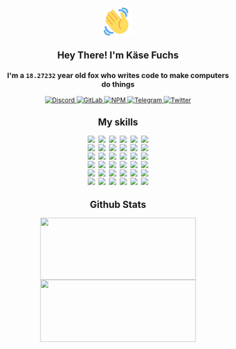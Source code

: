 <div><p align=center><img src=./resources/images/wave.gif width=64px height=64px></p><h2 align=center>Hey There! I'm Käse Fuchs</h2><h3 align=center>I'm a <code>18.27232</code> year old fox who writes code to make computers do things</h3><p align=center><a href=https://discord.com/users/507526681125322772><img alt=Discord src="https://img.shields.io/badge/Discord-5865F2?logo=discord&logoColor=white&style=flat-square#922238dbf6f20d09bccd305e8a073574"> </a><a href=https://gitlab.com/kasefuchs><img alt=GitLab src="https://img.shields.io/badge/GitLab-330F63?logo=gitlab&logoColor=white&style=flat-square#922238dbf6f20d09bccd305e8a073574"> </a><a href=https://npmjs.com/~kasefuchs><img alt=NPM src="https://img.shields.io/badge/NPM-CB3837?logo=npm&logoColor=white&style=flat-square#922238dbf6f20d09bccd305e8a073574"> </a><a href=https://t.me/kasefuchs><img alt=Telegram src="https://img.shields.io/badge/Telegram-2CA5E0?logo=telegram&logoColor=white&style=flat-square#922238dbf6f20d09bccd305e8a073574"> </a><a href=https://twitter.com/kasefuchs><img alt=Twitter src="https://img.shields.io/badge/Twitter-1DA1F2?logo=twitter&logoColor=white&style=flat-square#922238dbf6f20d09bccd305e8a073574"></a></p><h2 align=center>My skills</h2><p align=center><a href=https://aws.amazon.com/ ><picture><source srcset="https://skillicons.dev/icons?i=aws&theme=dark#922238dbf6f20d09bccd305e8a073574" media="(prefers-color-scheme: dark)"><source srcset="https://skillicons.dev/icons?i=aws&theme=light#922238dbf6f20d09bccd305e8a073574" media="(prefers-color-scheme: light), (prefers-color-scheme: no-preference)"><img src="https://skillicons.dev/icons?i=aws&theme=light#922238dbf6f20d09bccd305e8a073574"></picture></a>&nbsp;&nbsp;<a href=https://en.wikipedia.org/wiki/Bash_(Unix_shell)><picture><source srcset="https://skillicons.dev/icons?i=bash&theme=dark#922238dbf6f20d09bccd305e8a073574" media="(prefers-color-scheme: dark)"><source srcset="https://skillicons.dev/icons?i=bash&theme=light#922238dbf6f20d09bccd305e8a073574" media="(prefers-color-scheme: light), (prefers-color-scheme: no-preference)"><img src="https://skillicons.dev/icons?i=bash&theme=light#922238dbf6f20d09bccd305e8a073574"></picture></a>&nbsp;&nbsp;<a href=https://discord.com/developers/docs><picture><source srcset="https://skillicons.dev/icons?i=bots&theme=dark#922238dbf6f20d09bccd305e8a073574" media="(prefers-color-scheme: dark)"><source srcset="https://skillicons.dev/icons?i=bots&theme=light#922238dbf6f20d09bccd305e8a073574" media="(prefers-color-scheme: light), (prefers-color-scheme: no-preference)"><img src="https://skillicons.dev/icons?i=bots&theme=light#922238dbf6f20d09bccd305e8a073574"></picture></a>&nbsp;&nbsp;<a href=https://www.cloudflare.com/ ><picture><source srcset="https://skillicons.dev/icons?i=cloudflare&theme=dark#922238dbf6f20d09bccd305e8a073574" media="(prefers-color-scheme: dark)"><source srcset="https://skillicons.dev/icons?i=cloudflare&theme=light#922238dbf6f20d09bccd305e8a073574" media="(prefers-color-scheme: light), (prefers-color-scheme: no-preference)"><img src="https://skillicons.dev/icons?i=cloudflare&theme=light#922238dbf6f20d09bccd305e8a073574"></picture></a>&nbsp;&nbsp;<a href=https://en.wikipedia.org/wiki/CSS><picture><source srcset="https://skillicons.dev/icons?i=css&theme=dark#922238dbf6f20d09bccd305e8a073574" media="(prefers-color-scheme: dark)"><source srcset="https://skillicons.dev/icons?i=css&theme=light#922238dbf6f20d09bccd305e8a073574" media="(prefers-color-scheme: light), (prefers-color-scheme: no-preference)"><img src="https://skillicons.dev/icons?i=css&theme=light#922238dbf6f20d09bccd305e8a073574"></picture></a>&nbsp;&nbsp;<a href=https://www.docker.com/ ><picture><source srcset="https://skillicons.dev/icons?i=docker&theme=dark#922238dbf6f20d09bccd305e8a073574" media="(prefers-color-scheme: dark)"><source srcset="https://skillicons.dev/icons?i=docker&theme=light#922238dbf6f20d09bccd305e8a073574" media="(prefers-color-scheme: light), (prefers-color-scheme: no-preference)"><img src="https://skillicons.dev/icons?i=docker&theme=light#922238dbf6f20d09bccd305e8a073574"></picture></a><br><a href=https://www.electronjs.org/ ><picture><source srcset="https://skillicons.dev/icons?i=electron&theme=dark#922238dbf6f20d09bccd305e8a073574" media="(prefers-color-scheme: dark)"><source srcset="https://skillicons.dev/icons?i=electron&theme=light#922238dbf6f20d09bccd305e8a073574" media="(prefers-color-scheme: light), (prefers-color-scheme: no-preference)"><img src="https://skillicons.dev/icons?i=electron&theme=light#922238dbf6f20d09bccd305e8a073574"></picture></a>&nbsp;&nbsp;<a href=https://expressjs.com/ ><picture><source srcset="https://skillicons.dev/icons?i=express&theme=dark#922238dbf6f20d09bccd305e8a073574" media="(prefers-color-scheme: dark)"><source srcset="https://skillicons.dev/icons?i=express&theme=light#922238dbf6f20d09bccd305e8a073574" media="(prefers-color-scheme: light), (prefers-color-scheme: no-preference)"><img src="https://skillicons.dev/icons?i=express&theme=light#922238dbf6f20d09bccd305e8a073574"></picture></a>&nbsp;&nbsp;<a href=https://www.figma.com/ ><picture><source srcset="https://skillicons.dev/icons?i=figma&theme=dark#922238dbf6f20d09bccd305e8a073574" media="(prefers-color-scheme: dark)"><source srcset="https://skillicons.dev/icons?i=figma&theme=light#922238dbf6f20d09bccd305e8a073574" media="(prefers-color-scheme: light), (prefers-color-scheme: no-preference)"><img src="https://skillicons.dev/icons?i=figma&theme=light#922238dbf6f20d09bccd305e8a073574"></picture></a>&nbsp;&nbsp;<a href=https://firebase.google.com/ ><picture><source srcset="https://skillicons.dev/icons?i=firebase&theme=dark#922238dbf6f20d09bccd305e8a073574" media="(prefers-color-scheme: dark)"><source srcset="https://skillicons.dev/icons?i=firebase&theme=light#922238dbf6f20d09bccd305e8a073574" media="(prefers-color-scheme: light), (prefers-color-scheme: no-preference)"><img src="https://skillicons.dev/icons?i=firebase&theme=light#922238dbf6f20d09bccd305e8a073574"></picture></a>&nbsp;&nbsp;<a href=https://flask.palletsprojects.com/ ><picture><source srcset="https://skillicons.dev/icons?i=flask&theme=dark#922238dbf6f20d09bccd305e8a073574" media="(prefers-color-scheme: dark)"><source srcset="https://skillicons.dev/icons?i=flask&theme=light#922238dbf6f20d09bccd305e8a073574" media="(prefers-color-scheme: light), (prefers-color-scheme: no-preference)"><img src="https://skillicons.dev/icons?i=flask&theme=light#922238dbf6f20d09bccd305e8a073574"></picture></a>&nbsp;&nbsp;<a href=https://cloud.google.com/ ><picture><source srcset="https://skillicons.dev/icons?i=gcp&theme=dark#922238dbf6f20d09bccd305e8a073574" media="(prefers-color-scheme: dark)"><source srcset="https://skillicons.dev/icons?i=gcp&theme=light#922238dbf6f20d09bccd305e8a073574" media="(prefers-color-scheme: light), (prefers-color-scheme: no-preference)"><img src="https://skillicons.dev/icons?i=gcp&theme=light#922238dbf6f20d09bccd305e8a073574"></picture></a><br><a href=https://git-scm.com/ ><picture><source srcset="https://skillicons.dev/icons?i=git&theme=dark#922238dbf6f20d09bccd305e8a073574" media="(prefers-color-scheme: dark)"><source srcset="https://skillicons.dev/icons?i=git&theme=light#922238dbf6f20d09bccd305e8a073574" media="(prefers-color-scheme: light), (prefers-color-scheme: no-preference)"><img src="https://skillicons.dev/icons?i=git&theme=light#922238dbf6f20d09bccd305e8a073574"></picture></a>&nbsp;&nbsp;<a href=https://github.com/ ><picture><source srcset="https://skillicons.dev/icons?i=github&theme=dark#922238dbf6f20d09bccd305e8a073574" media="(prefers-color-scheme: dark)"><source srcset="https://skillicons.dev/icons?i=github&theme=light#922238dbf6f20d09bccd305e8a073574" media="(prefers-color-scheme: light), (prefers-color-scheme: no-preference)"><img src="https://skillicons.dev/icons?i=github&theme=light#922238dbf6f20d09bccd305e8a073574"></picture></a>&nbsp;&nbsp;<a href=https://gitlab.com/ ><picture><source srcset="https://skillicons.dev/icons?i=gitlab&theme=dark#922238dbf6f20d09bccd305e8a073574" media="(prefers-color-scheme: dark)"><source srcset="https://skillicons.dev/icons?i=gitlab&theme=light#922238dbf6f20d09bccd305e8a073574" media="(prefers-color-scheme: light), (prefers-color-scheme: no-preference)"><img src="https://skillicons.dev/icons?i=gitlab&theme=light#922238dbf6f20d09bccd305e8a073574"></picture></a>&nbsp;&nbsp;<a href=https://www.heroku.com/ ><picture><source srcset="https://skillicons.dev/icons?i=heroku&theme=dark#922238dbf6f20d09bccd305e8a073574" media="(prefers-color-scheme: dark)"><source srcset="https://skillicons.dev/icons?i=heroku&theme=light#922238dbf6f20d09bccd305e8a073574" media="(prefers-color-scheme: light), (prefers-color-scheme: no-preference)"><img src="https://skillicons.dev/icons?i=heroku&theme=light#922238dbf6f20d09bccd305e8a073574"></picture></a>&nbsp;&nbsp;<a href=https://en.wikipedia.org/wiki/HTML><picture><source srcset="https://skillicons.dev/icons?i=html&theme=dark#922238dbf6f20d09bccd305e8a073574" media="(prefers-color-scheme: dark)"><source srcset="https://skillicons.dev/icons?i=html&theme=light#922238dbf6f20d09bccd305e8a073574" media="(prefers-color-scheme: light), (prefers-color-scheme: no-preference)"><img src="https://skillicons.dev/icons?i=html&theme=light#922238dbf6f20d09bccd305e8a073574"></picture></a>&nbsp;&nbsp;<a href=https://en.wikipedia.org/wiki/JavaScript><picture><source srcset="https://skillicons.dev/icons?i=js&theme=dark#922238dbf6f20d09bccd305e8a073574" media="(prefers-color-scheme: dark)"><source srcset="https://skillicons.dev/icons?i=js&theme=light#922238dbf6f20d09bccd305e8a073574" media="(prefers-color-scheme: light), (prefers-color-scheme: no-preference)"><img src="https://skillicons.dev/icons?i=js&theme=light#922238dbf6f20d09bccd305e8a073574"></picture></a><br><a href=https://en.wikipedia.org/wiki/Linux><picture><source srcset="https://skillicons.dev/icons?i=linux&theme=dark#922238dbf6f20d09bccd305e8a073574" media="(prefers-color-scheme: dark)"><source srcset="https://skillicons.dev/icons?i=linux&theme=light#922238dbf6f20d09bccd305e8a073574" media="(prefers-color-scheme: light), (prefers-color-scheme: no-preference)"><img src="https://skillicons.dev/icons?i=linux&theme=light#922238dbf6f20d09bccd305e8a073574"></picture></a>&nbsp;&nbsp;<a href=https://mui.com/ ><picture><source srcset="https://skillicons.dev/icons?i=materialui&theme=dark#922238dbf6f20d09bccd305e8a073574" media="(prefers-color-scheme: dark)"><source srcset="https://skillicons.dev/icons?i=materialui&theme=light#922238dbf6f20d09bccd305e8a073574" media="(prefers-color-scheme: light), (prefers-color-scheme: no-preference)"><img src="https://skillicons.dev/icons?i=materialui&theme=light#922238dbf6f20d09bccd305e8a073574"></picture></a>&nbsp;&nbsp;<a href=https://en.wikipedia.org/wiki/Markdown><picture><source srcset="https://skillicons.dev/icons?i=md&theme=dark#922238dbf6f20d09bccd305e8a073574" media="(prefers-color-scheme: dark)"><source srcset="https://skillicons.dev/icons?i=md&theme=light#922238dbf6f20d09bccd305e8a073574" media="(prefers-color-scheme: light), (prefers-color-scheme: no-preference)"><img src="https://skillicons.dev/icons?i=md&theme=light#922238dbf6f20d09bccd305e8a073574"></picture></a>&nbsp;&nbsp;<a href=https://www.mongodb.com/ ><picture><source srcset="https://skillicons.dev/icons?i=mongodb&theme=dark#922238dbf6f20d09bccd305e8a073574" media="(prefers-color-scheme: dark)"><source srcset="https://skillicons.dev/icons?i=mongodb&theme=light#922238dbf6f20d09bccd305e8a073574" media="(prefers-color-scheme: light), (prefers-color-scheme: no-preference)"><img src="https://skillicons.dev/icons?i=mongodb&theme=light#922238dbf6f20d09bccd305e8a073574"></picture></a>&nbsp;&nbsp;<a href=https://www.mysql.com/ ><picture><source srcset="https://skillicons.dev/icons?i=mysql&theme=dark#922238dbf6f20d09bccd305e8a073574" media="(prefers-color-scheme: dark)"><source srcset="https://skillicons.dev/icons?i=mysql&theme=light#922238dbf6f20d09bccd305e8a073574" media="(prefers-color-scheme: light), (prefers-color-scheme: no-preference)"><img src="https://skillicons.dev/icons?i=mysql&theme=light#922238dbf6f20d09bccd305e8a073574"></picture></a>&nbsp;&nbsp;<a href=https://nextjs.org/ ><picture><source srcset="https://skillicons.dev/icons?i=nextjs&theme=dark#922238dbf6f20d09bccd305e8a073574" media="(prefers-color-scheme: dark)"><source srcset="https://skillicons.dev/icons?i=nextjs&theme=light#922238dbf6f20d09bccd305e8a073574" media="(prefers-color-scheme: light), (prefers-color-scheme: no-preference)"><img src="https://skillicons.dev/icons?i=nextjs&theme=light#922238dbf6f20d09bccd305e8a073574"></picture></a><br><a href=https://nodejs.org/en/ ><picture><source srcset="https://skillicons.dev/icons?i=nodejs&theme=dark#922238dbf6f20d09bccd305e8a073574" media="(prefers-color-scheme: dark)"><source srcset="https://skillicons.dev/icons?i=nodejs&theme=light#922238dbf6f20d09bccd305e8a073574" media="(prefers-color-scheme: light), (prefers-color-scheme: no-preference)"><img src="https://skillicons.dev/icons?i=nodejs&theme=light#922238dbf6f20d09bccd305e8a073574"></picture></a>&nbsp;&nbsp;<a href=https://www.postgresql.org/ ><picture><source srcset="https://skillicons.dev/icons?i=postgres&theme=dark#922238dbf6f20d09bccd305e8a073574" media="(prefers-color-scheme: dark)"><source srcset="https://skillicons.dev/icons?i=postgres&theme=light#922238dbf6f20d09bccd305e8a073574" media="(prefers-color-scheme: light), (prefers-color-scheme: no-preference)"><img src="https://skillicons.dev/icons?i=postgres&theme=light#922238dbf6f20d09bccd305e8a073574"></picture></a>&nbsp;&nbsp;<a href=https://learn.microsoft.com/en-us/powershell/ ><picture><source srcset="https://skillicons.dev/icons?i=powershell&theme=dark#922238dbf6f20d09bccd305e8a073574" media="(prefers-color-scheme: dark)"><source srcset="https://skillicons.dev/icons?i=powershell&theme=light#922238dbf6f20d09bccd305e8a073574" media="(prefers-color-scheme: light), (prefers-color-scheme: no-preference)"><img src="https://skillicons.dev/icons?i=powershell&theme=light#922238dbf6f20d09bccd305e8a073574"></picture></a>&nbsp;&nbsp;<a href=https://www.python.org/ ><picture><source srcset="https://skillicons.dev/icons?i=py&theme=dark#922238dbf6f20d09bccd305e8a073574" media="(prefers-color-scheme: dark)"><source srcset="https://skillicons.dev/icons?i=py&theme=light#922238dbf6f20d09bccd305e8a073574" media="(prefers-color-scheme: light), (prefers-color-scheme: no-preference)"><img src="https://skillicons.dev/icons?i=py&theme=light#922238dbf6f20d09bccd305e8a073574"></picture></a>&nbsp;&nbsp;<a href=https://www.raspberrypi.org/ ><picture><source srcset="https://skillicons.dev/icons?i=raspberrypi&theme=dark#922238dbf6f20d09bccd305e8a073574" media="(prefers-color-scheme: dark)"><source srcset="https://skillicons.dev/icons?i=raspberrypi&theme=light#922238dbf6f20d09bccd305e8a073574" media="(prefers-color-scheme: light), (prefers-color-scheme: no-preference)"><img src="https://skillicons.dev/icons?i=raspberrypi&theme=light#922238dbf6f20d09bccd305e8a073574"></picture></a>&nbsp;&nbsp;<a href=https://reactjs.org/ ><picture><source srcset="https://skillicons.dev/icons?i=react&theme=dark#922238dbf6f20d09bccd305e8a073574" media="(prefers-color-scheme: dark)"><source srcset="https://skillicons.dev/icons?i=react&theme=light#922238dbf6f20d09bccd305e8a073574" media="(prefers-color-scheme: light), (prefers-color-scheme: no-preference)"><img src="https://skillicons.dev/icons?i=react&theme=light#922238dbf6f20d09bccd305e8a073574"></picture></a><br><a href=https://redux.js.org/ ><picture><source srcset="https://skillicons.dev/icons?i=redux&theme=dark#922238dbf6f20d09bccd305e8a073574" media="(prefers-color-scheme: dark)"><source srcset="https://skillicons.dev/icons?i=redux&theme=light#922238dbf6f20d09bccd305e8a073574" media="(prefers-color-scheme: light), (prefers-color-scheme: no-preference)"><img src="https://skillicons.dev/icons?i=redux&theme=light#922238dbf6f20d09bccd305e8a073574"></picture></a>&nbsp;&nbsp;<a href=https://en.wikipedia.org/wiki/Regular_expression><picture><source srcset="https://skillicons.dev/icons?i=regex&theme=dark#922238dbf6f20d09bccd305e8a073574" media="(prefers-color-scheme: dark)"><source srcset="https://skillicons.dev/icons?i=regex&theme=light#922238dbf6f20d09bccd305e8a073574" media="(prefers-color-scheme: light), (prefers-color-scheme: no-preference)"><img src="https://skillicons.dev/icons?i=regex&theme=light#922238dbf6f20d09bccd305e8a073574"></picture></a>&nbsp;&nbsp;<a href=https://en.wikipedia.org/wiki/Sass_(stylesheet_language)><picture><source srcset="https://skillicons.dev/icons?i=sass&theme=dark#922238dbf6f20d09bccd305e8a073574" media="(prefers-color-scheme: dark)"><source srcset="https://skillicons.dev/icons?i=sass&theme=light#922238dbf6f20d09bccd305e8a073574" media="(prefers-color-scheme: light), (prefers-color-scheme: no-preference)"><img src="https://skillicons.dev/icons?i=sass&theme=light#922238dbf6f20d09bccd305e8a073574"></picture></a>&nbsp;&nbsp;<a href=https://www.typescriptlang.org/ ><picture><source srcset="https://skillicons.dev/icons?i=ts&theme=dark#922238dbf6f20d09bccd305e8a073574" media="(prefers-color-scheme: dark)"><source srcset="https://skillicons.dev/icons?i=ts&theme=light#922238dbf6f20d09bccd305e8a073574" media="(prefers-color-scheme: light), (prefers-color-scheme: no-preference)"><img src="https://skillicons.dev/icons?i=ts&theme=light#922238dbf6f20d09bccd305e8a073574"></picture></a>&nbsp;&nbsp;<a href=https://unity.com/ ><picture><source srcset="https://skillicons.dev/icons?i=unity&theme=dark#922238dbf6f20d09bccd305e8a073574" media="(prefers-color-scheme: dark)"><source srcset="https://skillicons.dev/icons?i=unity&theme=light#922238dbf6f20d09bccd305e8a073574" media="(prefers-color-scheme: light), (prefers-color-scheme: no-preference)"><img src="https://skillicons.dev/icons?i=unity&theme=light#922238dbf6f20d09bccd305e8a073574"></picture></a>&nbsp;&nbsp;<a href=https://workers.cloudflare.com/ ><picture><source srcset="https://skillicons.dev/icons?i=workers&theme=dark#922238dbf6f20d09bccd305e8a073574" media="(prefers-color-scheme: dark)"><source srcset="https://skillicons.dev/icons?i=workers&theme=light#922238dbf6f20d09bccd305e8a073574" media="(prefers-color-scheme: light), (prefers-color-scheme: no-preference)"><img src="https://skillicons.dev/icons?i=workers&theme=light#922238dbf6f20d09bccd305e8a073574"></picture></a><br></p><h2 align=center>Github Stats</h2><p align=center><picture><source srcset="https://github-readme-stats-kasefuchs.vercel.app/api/?count_private=true&hide_border=true&hide_rank=true&line_height=20&hide_title=true&username=Kasefuchs&theme=dark#922238dbf6f20d09bccd305e8a073574" media="(prefers-color-scheme: dark)"><source srcset="https://github-readme-stats-kasefuchs.vercel.app/api/?count_private=true&hide_border=true&hide_rank=true&line_height=20&hide_title=true&username=Kasefuchs&theme=light#922238dbf6f20d09bccd305e8a073574" media="(prefers-color-scheme: light), (prefers-color-scheme: no-preference)"><img align=middle width=350 height=140 src="https://github-readme-stats-kasefuchs.vercel.app/api/?count_private=true&hide_border=true&hide_rank=true&line_height=20&hide_title=true&username=Kasefuchs&theme=light#922238dbf6f20d09bccd305e8a073574"></picture><picture><source srcset="https://github-readme-stats-kasefuchs.vercel.app/api/top-langs/?count_private=true&hide_border=true&layout=compact&username=Kasefuchs&theme=dark#922238dbf6f20d09bccd305e8a073574" media="(prefers-color-scheme: dark)"><source srcset="https://github-readme-stats-kasefuchs.vercel.app/api/top-langs/?count_private=true&hide_border=true&layout=compact&username=Kasefuchs&theme=light#922238dbf6f20d09bccd305e8a073574" media="(prefers-color-scheme: light), (prefers-color-scheme: no-preference)"><img align=middle width=350 height=140 src="https://github-readme-stats-kasefuchs.vercel.app/api/top-langs/?count_private=true&hide_border=true&layout=compact&username=Kasefuchs&theme=light#922238dbf6f20d09bccd305e8a073574"></picture></p><img src="https://hit.yhype.me/github/profile?user_id=64592097#922238dbf6f20d09bccd305e8a073574" alt=""></div>
